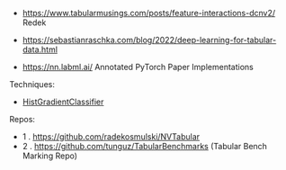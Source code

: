 * https://www.tabularmusings.com/posts/feature-interactions-dcnv2/   Redek

* https://sebastianraschka.com/blog/2022/deep-learning-for-tabular-data.html

* https://nn.labml.ai/    Annotated PyTorch Paper Implementations

Techniques:
* [HistGradientClassifier](https://github.com/tunguz/TabularBenchmarks/blob/main/datasets/loan/scripts/HGBC.ipynb)

Repos:
* 1 . https://github.com/radekosmulski/NVTabular
* 2 . https://github.com/tunguz/TabularBenchmarks  (Tabular Bench Marking Repo)
